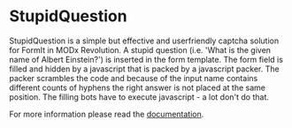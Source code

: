 # StupidQuestion

StupidQuestion is a simple but effective and userfriendly captcha solution for
FormIt in MODx Revolution. A stupid question (i.e. 'What is the given name of
Albert Einstein?') is inserted in the form template. The form field is filled
and hidden by a javascript that is packed by a javascript packer. The packer
scrambles the code and because of the input name contains different counts of
hyphens the right answer is not placed at the same position. The filling bots
have to execute javascript - a lot don't do that.

For more information please read the
[documentation](https://jako.github.io/StupidQuestion-revo/).
